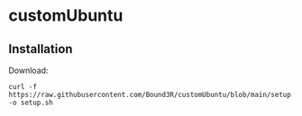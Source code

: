 # customUbuntu
## Installation

Download:

```
curl -f https://raw.githubusercontent.com/Bound3R/customUbuntu/blob/main/setup.sh -o setup.sh
```

